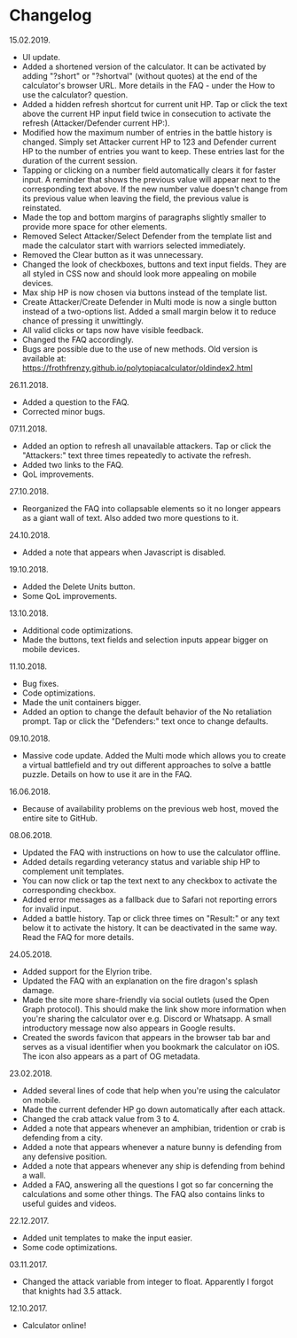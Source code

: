 # Changelog

15.02.2019.
- UI update.
- Added a shortened version of the calculator. It can be activated by adding "?short" or "?shortval" (without quotes) at the end of the calculator's browser URL. More details in the FAQ - under the How to use the calculator? question.
- Added a hidden refresh shortcut for current unit HP. Tap or click the text above the current HP input field twice in consecution to activate the refresh (Attacker/Defender current HP:).
- Modified how the maximum number of entries in the battle history is changed. Simply set Attacker current HP to 123 and Defender current HP to the number of entries you want to keep. These entries last for the duration of the current session.
- Tapping or clicking on a number field automatically clears it for faster input. A reminder that shows the previous value will appear next to the corresponding text above. If the new number value doesn't change from its previous value when leaving the field, the previous value is reinstated.
- Made the top and bottom margins of paragraphs slightly smaller to provide more space for other elements.
- Removed Select Attacker/Select Defender from the template list and made the calculator start with warriors selected immediately.
- Removed the Clear button as it was unnecessary.
- Changed the look of checkboxes, buttons and text input fields. They are all styled in CSS now and should look more appealing on mobile devices.
- Max ship HP is now chosen via buttons instead of the template list.
- Create Attacker/Create Defender in Multi mode is now a single button instead of a two-options list. Added a small margin below it to reduce chance of pressing it unwittingly.
- All valid clicks or taps now have visible feedback.
- Changed the FAQ accordingly.
- Bugs are possible due to the use of new methods. Old version is available at: https://frothfrenzy.github.io/polytopiacalculator/oldindex2.html

26.11.2018.
- Added a question to the FAQ.
- Corrected minor bugs.

07.11.2018.
- Added an option to refresh all unavailable attackers. Tap or click the "Attackers:" text three times repeatedly to activate the refresh.
- Added two links to the FAQ.
- QoL improvements.

27.10.2018.
- Reorganized the FAQ into collapsable elements so it no longer appears as a giant wall of text. Also added two more questions to it.

24.10.2018.
- Added a note that appears when Javascript is disabled.

19.10.2018.
- Added the Delete Units button.
- Some QoL improvements.

13.10.2018.
- Additional code optimizations.
- Made the buttons, text fields and selection inputs appear bigger on mobile devices.

11.10.2018.
- Bug fixes.
- Code optimizations.
- Made the unit containers bigger.
- Added an option to change the default behavior of the No retaliation prompt. Tap or click the "Defenders:" text once to change defaults.

09.10.2018.
- Massive code update. Added the Multi mode which allows you to create a virtual battlefield and try out different approaches to solve a battle puzzle. Details on how to use it are in the FAQ.

16.06.2018.
- Because of availability problems on the previous web host, moved the entire site to GitHub.

08.06.2018.
- Updated the FAQ with instructions on how to use the calculator offline.
- Added details regarding veterancy status and variable ship HP to complement unit templates.
- You can now click or tap the text next to any checkbox to activate the corresponding checkbox.
- Added error messages as a fallback due to Safari not reporting errors for invalid input.
- Added a battle history. Tap or click three times on "Result:" or any text below it to activate the history. It can be deactivated in the same way. Read the FAQ for more details.

24.05.2018.
- Added support for the Elyrion tribe.
- Updated the FAQ with an explanation on the fire dragon's splash damage.
- Made the site more share-friendly via social outlets (used the Open Graph protocol). This should make the link show more information when you're sharing the calculator over e.g. Discord or Whatsapp. A small introductory message now also appears in Google results.
- Created the swords favicon that appears in the browser tab bar and serves as a visual identifier when you bookmark the calculator on iOS. The icon also appears as a part of OG metadata.

23.02.2018.
- Added several lines of code that help when you're using the calculator on mobile.
- Made the current defender HP go down automatically after each attack.
- Changed the crab attack value from 3 to 4.
- Added a note that appears whenever an amphibian, tridention or crab is defending from a city.
- Added a note that appears whenever a nature bunny is defending from any defensive position.
- Added a note that appears whenever any ship is defending from behind a wall.
- Added a FAQ, answering all the questions I got so far concerning the calculations and some other things. The FAQ also contains links to useful guides and videos.

22.12.2017.
- Added unit templates to make the input easier.
- Some code optimizations.

03.11.2017.
- Changed the attack variable from integer to float. Apparently I forgot that knights had 3.5 attack.

12.10.2017.
- Calculator online!

